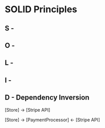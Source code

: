 
# SOLID Principles

## S - 
## O - 
## L - 
## I - 
## D - Dependency Inversion

[Store] -> [Stripe API]

[Store] -> [PaymentProcessor] <- [Stripe API]